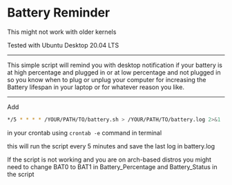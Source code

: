 # Battery Reminder

This might not work with older kernels

Tested with Ubuntu Desktop 20.04 LTS
___
This simple script will remind you with desktop notification if your battery is at high percentage and plugged in or at low percentage and not plugged in so you know when to plug or unplug your computer for increasing the Battery lifespan in your laptop or for whatever reason you like.
___
Add

```bash
*/5 * * * * /YOUR/PATH/TO/battery.sh > /YOUR/PATH/TO/battery.log 2>&1
```

in your crontab using `crontab -e` command in terminal

this will run the script every 5 minutes and save the last log in battery.log

If the script is not working and
you are on arch-based distros
you might need to change BAT0 to BAT1 in Battery_Percentage and Battery_Status in the script
